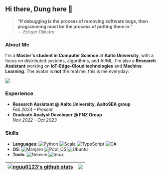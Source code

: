 ## Hi there, Dung here 👋  
> **“If debugging is the process of removing software bugs, then programming must be the process of putting them in.”**  
> — *Edsger Dijkstra*

### About Me  
I'm a **Master's student in Computer Science** at **Aalto University**, with a focus on distributed systems, algorithms, and AI/ML. I'm also a **Research Assistant** working on **IoT-Edge-Cloud technologies** and **Machine Learning**. The avatar is **not** the real me, this is me everyday:

![](https://user-images.githubusercontent.com/74038190/216655813-c9147cb2-cfee-4955-b591-52cac08f1f60.gif)

### Experience  
- **Research Assistant @ Aalto University, AaltoSEA group**  
  *Feb 2024 – Present*  
- **Graduate Analyst Developer @ FNZ Group**  
  *Nov 2022 – Oct 2023*
  
### Skills  
- **Languages**: ![Python](https://img.shields.io/badge/python-3670A0?style=for-the-badge&logo=python&logoColor=ffdd54) ![Scala](https://img.shields.io/badge/scala-%23DC322F.svg?style=for-the-badge&logo=scala&logoColor=white) ![TypeScript](https://img.shields.io/badge/typescript-%23007ACC.svg?style=for-the-badge&logo=typescript&logoColor=white) ![C#](https://img.shields.io/badge/c%23-%23239120.svg?style=for-the-badge&logo=csharp&logoColor=white)
- **OS**: ![Manjaro](https://img.shields.io/badge/Manjaro-35BF5C?style=for-the-badge&logo=Manjaro&logoColor=white) ![Pop!\_OS](https://img.shields.io/badge/Pop!_OS-48B9C7?style=for-the-badge&logo=Pop!_OS&logoColor=white) ![Ubuntu](https://img.shields.io/badge/Ubuntu-E95420?style=for-the-badge&logo=ubuntu&logoColor=white)
- **Tools**: ![Neovim](https://img.shields.io/badge/NeoVim-%2357A143.svg?&style=for-the-badge&logo=neovim&logoColor=white) ![tmux](https://img.shields.io/badge/tmux-1BB91F?style=for-the-badge&logo=tmux&logoColor=white)

| <a href="https://github.com/anuraghazra/github-readme-stats"><img align="center" src="https://github-readme-stats.vercel.app/api?username=nguu0123&show_icons=true&include_all_commits=true&theme=buefy&hide_border=true" alt="nguu0123's github stats" /></a> | <a href="https://github.com/anuraghazra/github-readme-stats"><img align="center" src="https://github-readme-stats.vercel.app/api/top-langs/?username=nguu0123&layout=compact&theme=buefy&hide_border=true" /></a> |  
| ------------- | ------------- |
